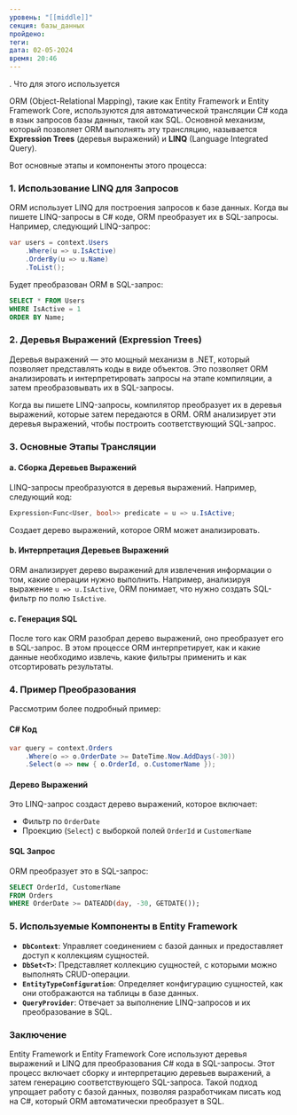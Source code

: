 ```yaml
---
уровень: "[[middle]]"
секция: базы_данных
пройдено: 
теги: 
дата: 02-05-2024
время: 20:46
---
```

. Что для этого используется

ORM (Object-Relational Mapping), такие как Entity Framework и Entity Framework Core, используются для автоматической трансляции C# кода в язык запросов базы данных, такой как SQL. Основной механизм, который позволяет ORM выполнять эту трансляцию, называется **Expression Trees** (деревья выражений) и **LINQ** (Language Integrated Query). 

Вот основные этапы и компоненты этого процесса:

### 1. Использование LINQ для Запросов

ORM использует LINQ для построения запросов к базе данных. Когда вы пишете LINQ-запросы в C# коде, ORM преобразует их в SQL-запросы. Например, следующий LINQ-запрос:

```csharp
var users = context.Users
    .Where(u => u.IsActive)
    .OrderBy(u => u.Name)
    .ToList();
```

Будет преобразован ORM в SQL-запрос:

```sql
SELECT * FROM Users
WHERE IsActive = 1
ORDER BY Name;
```

### 2. Деревья Выражений (Expression Trees)

Деревья выражений — это мощный механизм в .NET, который позволяет представлять коды в виде объектов. Это позволяет ORM анализировать и интерпретировать запросы на этапе компиляции, а затем преобразовывать их в SQL-запросы.

Когда вы пишете LINQ-запросы, компилятор преобразует их в деревья выражений, которые затем передаются в ORM. ORM анализирует эти деревья выражений, чтобы построить соответствующий SQL-запрос.

### 3. Основные Этапы Трансляции

#### a. Сборка Деревьев Выражений

LINQ-запросы преобразуются в деревья выражений. Например, следующий код:

```csharp
Expression<Func<User, bool>> predicate = u => u.IsActive;
```

Создает дерево выражений, которое ORM может анализировать.

#### b. Интерпретация Деревьев Выражений

ORM анализирует дерево выражений для извлечения информации о том, какие операции нужно выполнить. Например, анализируя выражение `u => u.IsActive`, ORM понимает, что нужно создать SQL-фильтр по полю `IsActive`.

#### c. Генерация SQL

После того как ORM разобрал дерево выражений, оно преобразует его в SQL-запрос. В этом процессе ORM интерпретирует, как и какие данные необходимо извлечь, какие фильтры применить и как отсортировать результаты.

### 4. Пример Преобразования

Рассмотрим более подробный пример:

#### C# Код

```csharp
var query = context.Orders
    .Where(o => o.OrderDate >= DateTime.Now.AddDays(-30))
    .Select(o => new { o.OrderId, o.CustomerName });
```

#### Дерево Выражений

Это LINQ-запрос создаст дерево выражений, которое включает:

- Фильтр по `OrderDate`
- Проекцию (`Select`) с выборкой полей `OrderId` и `CustomerName`

#### SQL Запрос

ORM преобразует это в SQL-запрос:

```sql
SELECT OrderId, CustomerName
FROM Orders
WHERE OrderDate >= DATEADD(day, -30, GETDATE());
```

### 5. Используемые Компоненты в Entity Framework

- **`DbContext`**: Управляет соединением с базой данных и предоставляет доступ к коллекциям сущностей.
- **`DbSet<T>`**: Представляет коллекцию сущностей, с которыми можно выполнять CRUD-операции.
- **`EntityTypeConfiguration`**: Определяет конфигурацию сущностей, как они отображаются на таблицы в базе данных.
- **`QueryProvider`**: Отвечает за выполнение LINQ-запросов и их преобразование в SQL.

### Заключение

Entity Framework и Entity Framework Core используют деревья выражений и LINQ для преобразования C# кода в SQL-запросы. Этот процесс включает сборку и интерпретацию деревьев выражений, а затем генерацию соответствующего SQL-запроса. Такой подход упрощает работу с базой данных, позволяя разработчикам писать код на C#, который ORM автоматически преобразует в SQL.